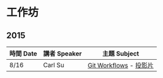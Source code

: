 # 工作坊

## 2015

| 時間 Date | 講者 Speaker | 主題 Subject                                                                                                                           |
| --------- | ------------ | -------------------------------------------------------------------------------------------------------------------------------------- |
| 8/16      | Carl Su      | [Git Workflows](https://coscup2015.kktix.cc/events/h4-gitlab-flow) - [投影片](https://github.com/hacking-thursday/coscup2015_workshop) |
